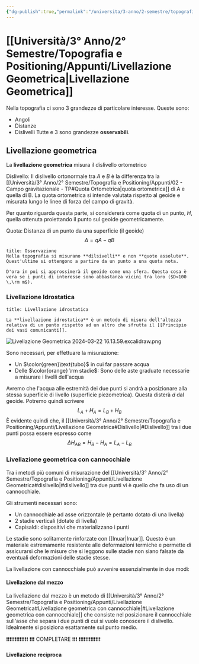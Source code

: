 ```yaml
---
{"dg-publish":true,"permalink":"/universita/3-anno/2-semestre/topografia-e-positioning/appunti/livellazione-geometrica/"}
---
```


# [[Università/3° Anno/2° Semestre/Topografia e Positioning/Appunti/Livellazione Geometrica\|Livellazione Geometrica]]



Nella topografia ci sono 3 grandezze di particolare interesse. Queste sono:
- Angoli
- Distanze
- Dislivelli
Tutte e 3 sono grandezze **osservabili**.

## Livellazione geometrica

La **livellazione geometrica** misura il dislivello ortometrico

Dislivello: Il dislivello ortonormale tra $A$ e $B$ è la differenza tra la [[Università/3° Anno/2° Semestre/Topografia e Positioning/Appunti/02 - Campo gravitazionale - TP#Quota Ortometrica\|quota ortometrica]] di A e quella di B. La quota ortometrica si intende valutata rispetto al geoide e misurata lungo le linee di forza del campo di gravità.

Per quanto riguarda questa parte, si considererà come quota di un punto, $H$, quella ottenuta proiettando il punto sul geoide geometricamente.

Quota: Distanza di un punto da una superficie (il geoide)
$$
\Delta = qA - qB
$$

```ad-note
title: Osservazione
Nella topografia si misurano **dilsivelli** e non **quote assolute**. Quest'ultime si ottengono a partire da un punto a una quota nota.

```

```ad-attention
D'ora in poi si approssimerà il geoide come una sfera. Questa cosa è vera se i punti di interesse sono abbastanza vicini tra loro ($D<100 \,\rm m$).

```


### Livellazione Idrostatica

```ad-Definizione
title: Livellazione idrostatica

La **livellazione idrostatica** è un metodo di misura dell'altezza relativa di un punto rispetto ad un altro che sfrutta il [[Principio dei vasi comunicanti]].

```

![Livellazione Geometrica 2024-03-22 16.13.59.excalidraw.png](/img/user/Excalidraw/Livellazione%20Geometrica%202024-03-22%2016.13.59.excalidraw.png)


Sono necessari, per effettuare la misurazione:
- Un $\color{green}\text{tubo}$ in cui far passare acqua
- Delle $\color{orange} \rm stadie$: Sono delle aste graduate necessarie a misurare i livelli dell'acqua

Avremo che l'acqua alle estremità dei due punti si andrà a posizionare alla stessa superficie di livello (superficie piezometrica). Questa disterà $d$ dal geoide. Potremo quindi scrivere
$$
L_{A} + H_{A} = L_{B} + H_{B}
$$
È evidente quindi che, il [[Università/3° Anno/2° Semestre/Topografia e Positioning/Appunti/Livellazione Geometrica#Dislivello\|#Dislivello]] tra i due punti possa essere espresso come
$$
\Delta H_{AB} = H_{B}-H_{A} = L_{A}-L_{B}
$$

### Livellazione geometrica con cannocchiale

Tra i metodi più comuni di misurazione del [[Università/3° Anno/2° Semestre/Topografia e Positioning/Appunti/Livellazione Geometrica#dislivello\|#dislivello]] tra due punti vi è quello che fa uso di un cannocchiale.

Gli strumenti necessari sono:
- Un cannocchiale ad asse orizzontale (è pertanto dotato di una livella)
- 2 stadie verticali (dotate di livella)
- Capisaldi: dispositivi che materializzano i punti

Le stadie sono solitamente rinforzate con [[Inuar\|Inuar]]. Questo è un materiale estremamente resistente alle deformazioni termiche e permette di assicurarsi che le misure che si leggono sulle stadie non siano falsate da eventuali deformazioni delle stadie stesse.

La livellazione con cannocchiale può avvenire essenzialmente in due modi:

#### Livellazione dal mezzo

La livellazione dal mezzo è un metodo di [[Università/3° Anno/2° Semestre/Topografia e Positioning/Appunti/Livellazione Geometrica#Livellazione geometrica con cannocchiale\|#Livellazione geometrica con cannocchiale]] che consiste nel posizionare il cannocchiale sull'asse che separa i due punti di cui si vuole conoscere il dislivello. Idealmente si posiziona esattamente sul punto medio.

❗❗❗❗❗❗❗❗❗❗❗❗❗
❗❗❗ COMPLETARE ❗❗❗
❗❗❗❗❗❗❗❗❗❗❗❗❗

#### Livellazione reciproca

